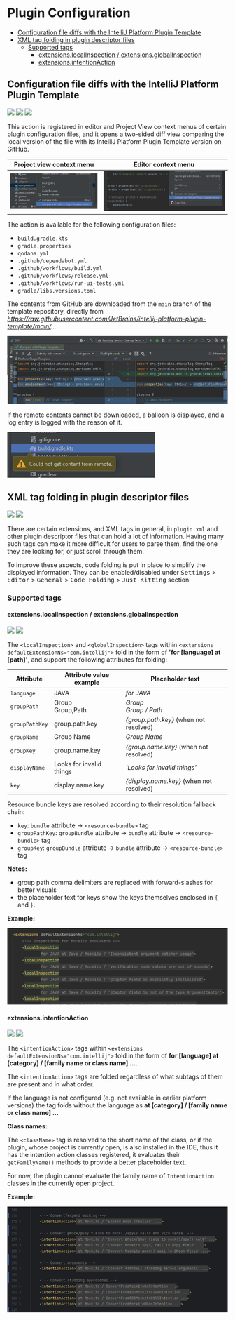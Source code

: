 # Plugin Configuration

<!-- TOC -->
* [Configuration file diffs with the IntelliJ Platform Plugin Template](#configuration-file-diffs-with-the-intellij-platform-plugin-template)
* [XML tag folding in plugin descriptor files](#xml-tag-folding-in-plugin-descriptor-files)
  * [Supported tags](#supported-tags)
    * [extensions.localInspection / extensions.globalInspection](#extensionslocalinspection--extensionsglobalinspection)
    * [extensions.intentionAction](#extensionsintentionaction)
<!-- TOC -->

## Configuration file diffs with the IntelliJ Platform Plugin Template

![](https://img.shields.io/badge/diffview-orange) ![](https://img.shields.io/badge/since-0.3.0-blue) [![](https://img.shields.io/badge/implementation-CompareConfigFileWithPluginTemplateAction-blue)](../src/main/java/com/picimako/justkitting/action/diff/CompareConfigFileWithPluginTemplateAction.java)

This action is registered in editor and Project View context menus of certain plugin configuration files,
and it opens a two-sided diff view comparing the local version of the file with its IntelliJ Platform Plugin Template version on GitHub.

| Project view context menu                                                                                                    | Editor context menu                                                                                              |
|------------------------------------------------------------------------------------------------------------------------------|------------------------------------------------------------------------------------------------------------------|
| ![compare_with_template_project_view_context_menu_action](assets/compare_with_template_project_view_context_menu_action.png) | ![compare_with_template_editor_context_menu_action](assets/compare_with_template_editor_context_menu_action.png) |

The action is available for the following configuration files:
- `build.gradle.kts`
- `gradle.properties`
- `qodana.yml`
- `.github/dependabot.yml`
- `.github/workflows/build.yml`
- `.github/workflows/release.yml`
- `.github/workflows/run-ui-tests.yml`
- `gradle/libs.versions.toml`

The contents from GitHub are downloaded from the `main` branch of the template repository, directly from *https://raw.githubusercontent.com/JetBrains/intellij-platform-plugin-template/main/...*

![compare_with_template_diff_view](assets/compare_with_template_diff_view.png)

If the remote contents cannot be downloaded, a balloon is displayed, and a log entry is logged with the reason of it.

![compare_with_template_error_balloon](assets/compare_with_template_error_balloon.png)

## XML tag folding in plugin descriptor files

![](https://img.shields.io/badge/codefolding-orange) [![](https://img.shields.io/badge/implementation-PluginDescriptorTagsFoldingBuilder-blue)](../src/main/java/com/picimako/justkitting/codefolding/plugindescriptor/PluginDescriptorTagsFoldingBuilder.java)

There are certain extensions, and XML tags in general, in `plugin.xml` and other plugin descriptor files that can hold a lot of information.
Having many such tags can make it more difficult for users to parse them, find the one they are looking for, or just scroll through them.

To improve these aspects, code folding is put in place to simplify the displayed information. They can be enabled/disabled
under <kbd>Settings</kbd> > <kbd>Editor</kbd> > <kbd>General</kbd> > <kbd>Code Folding</kbd> > <kbd>Just Kitting</kbd> section.

### Supported tags

#### extensions.localInspection / extensions.globalInspection

![](https://img.shields.io/badge/since-0.4.0-blue) [![](https://img.shields.io/badge/implementation-InspectionFolder-blue)](../src/main/java/com/picimako/justkitting/codefolding/plugindescriptor/InspectionFolder.java)

The `<localInspection>` and `<globalInspection>` tags within `<extensions defaultExtensionNs="com.intellij">` fold in the form of **'for [language] at [path]'**,
and support the following attributes for folding:

| Attribute      | Attribute value example  | Placeholder text                         |
|----------------|--------------------------|------------------------------------------|
| `language`     | JAVA                     | *for JAVA*                               |
| `groupPath`    | Group<br/>Group,Path     | *Group*<br/>*Group / Path*               |
| `groupPathKey` | group.path.key           | *{group.path.key}* (when not resolved)   |
| `groupName`    | Group Name               | *Group Name*                             |
| `groupKey`     | group.name.key           | *{group.name.key}* (when not resolved)   |
| `displayName`  | Looks for invalid things | *'Looks for invalid things'*             |
| `key`          | display.name.key         | *{display.name.key}* (when not resolved) |

Resource bundle keys are resolved according to their resolution fallback chain:
- `key`: `bundle` attribute -> `<resource-bundle>` tag
- `groupPathKey`: `groupBundle` attribute -> `bundle` attribute -> `<resource-bundle>` tag
- `groupKey`: `groupBundle` attribute ->  `bundle` attribute -> `<resource-bundle>` tag

**Notes:**
- group path comma delimiters are replaced with forward-slashes for better visuals
- the placeholder text for keys show the keys themselves enclosed in `{` and `}`.

**Example:**

![local_inspection_tag_folding](assets/local_inspection_tag_folding.png)

#### extensions.intentionAction

![](https://img.shields.io/badge/since-0.6.0-blue) [![](https://img.shields.io/badge/implementation-IntentionActionFolder-blue)](../src/main/java/com/picimako/justkitting/codefolding/plugindescriptor/IntentionActionFolder.java)

The `<intentionAction>` tags within `<extensions defaultExtensionNs="com.intellij">` fold in the form of
**for [language] at [category] / [family name or class name] ...**.

The `<intentionAction>` tags are folded regardless of what subtags of them are present and in what order.

If the language is not configured (e.g. not available in earlier platform versions) the tag folds without the language as
**at [category] / [family name or class name] ...**

**Class names:**

The `<className>` tag is resolved to the short name of the class, or if the plugin, whose project is currently open,
is also installed in the IDE, thus it has the intention action classes registered, it evaluates their `getFamilyName()`
methods to provide a better placeholder text.

For now, the plugin cannot evaluate the family name of `IntentionAction` classes in the currently open project.

**Example:**

![intention_action_tag_folding](assets/intention_action_tag_folding.PNG)
